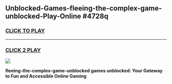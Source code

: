 
## Unblocked-Games-fleeing-the-complex-game-unblocked-Play-Online #4728q
<h3>
<a href="https://news.freeplayer.one?title=fleeing-the-complex-game-unblocked&ref=3">CLICK TO PLAY</a></h3>
<hr>

<h3>
<a href="https://news.freeplayer.one?title=fleeing-the-complex-game-unblocked&ref=3">CLICK 2 PLAY</a>
  
</h3>

<a href="https://news.freeplayer.one?title=fleeing-the-complex-game-unblocked&ref=3"><img src="https://clearcache.store/games.png"></a>


**fleeing-the-complex-game-unblocked games unblocked: Your Gateway to Fun and Accessible Online Gaming**
